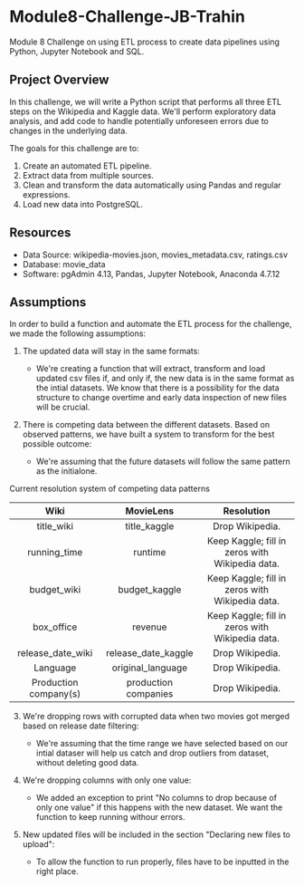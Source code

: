 # Module8-Challenge-JB-Trahin
Module 8 Challenge on using ETL process to create data pipelines using Python, Jupyter Notebook and SQL.


## Project Overview

In this challenge, we will write a Python script that performs all three ETL steps on the Wikipedia and Kaggle data. We'll perform exploratory data analysis, and add code to handle potentially unforeseen errors due to changes in the underlying data.

The goals for this challenge are to:
1. Create an automated ETL pipeline.
2. Extract data from multiple sources.
3. Clean and transform the data automatically using Pandas and regular expressions.
4. Load new data into PostgreSQL.

## Resources

- Data Source: wikipedia-movies.json, movies_metadata.csv, ratings.csv
- Database: movie_data
- Software: pgAdmin 4.13, Pandas, Jupyter Notebook, Anaconda 4.7.12

## Assumptions
In order to build a function and automate the ETL process for the challenge, we made the following assumptions:

1. The updated data will stay in the same formats:
	- We're creating a function that will extract, transform and load updated csv files if, and only if, the new data is in the same format as the intial datasets. We know that there is a possibility for the data structure to change overtime and early data inspection of new files will be crucial.

2. There is competing data between the different datasets. Based on observed patterns, we have built a system to transform for the best possible outcome:
	- We're assuming that the future datasets will follow the same pattern as the initialone.

Current resolution system of competing data patterns

| Wiki                 | MovieLens                | Resolution                                     |  
|:--------------------:|:------------------------:|:----------------------------------------------:|
| title_wiki           | title_kaggle             | Drop Wikipedia.                                | 
| running_time         | runtime                  | Keep Kaggle; fill in zeros with Wikipedia data.| 
| budget_wiki          | budget_kaggle            | Keep Kaggle; fill in zeros with Wikipedia data.| 
| box_office           | revenue                  | Keep Kaggle; fill in zeros with Wikipedia data.| 
| release_date_wiki    | release_date_kaggle      | Drop Wikipedia.                                | 
| Language             | original_language        | Drop Wikipedia.                                |
| Production company(s)| production companies     | Drop Wikipedia.                                |

3. We're dropping rows with corrupted data when two movies got merged based on release date filtering:
	- We're assuming that the time range we have selected based on our intial dataser will help us catch and drop outliers from dataset, without deleting good data.

4. We're dropping columns with only one value:
	- We added an exception to print "No columns to drop because of only one value" if this happens with the new dataset. We want the function to keep running withour errors.

5. New updated files will be included in the section "Declaring new files to upload":
	- To allow the function to run properly, files have to be inputted in the right place.
